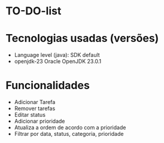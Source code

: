 # TO-DO-list

# Tecnologias usadas (versões)
  - Language level (java): SDK default
  - openjdk-23 Oracle OpenJDK 23.0.1
	
# Funcionalidades
  - Adicionar Tarefa
  - Remover tarefas
  - Editar status
  - Adicionar prioridade
  - Atualiza a ordem de acordo com a prioridade
  - Filtrar por data, status, categoria, prioridade
